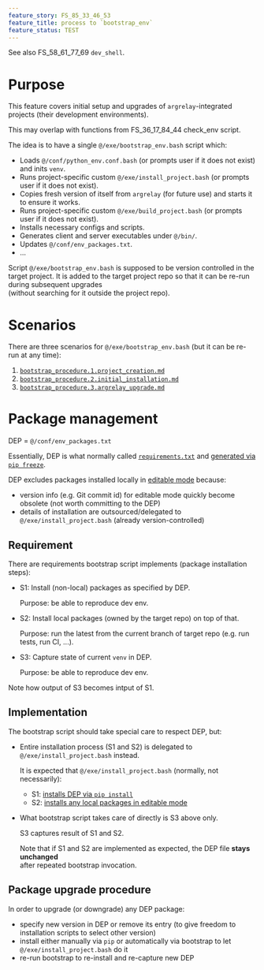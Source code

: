 ```yaml
---
feature_story: FS_85_33_46_53
feature_title: process to `bootstrap_env`
feature_status: TEST
---
```


See also FS_58_61_77_69 `dev_shell`.

# Purpose

This feature covers initial setup and upgrades of `argrelay`-integrated projects (their development environments).

This may overlap with functions from FS_36_17_84_44 check_env script.

The idea is to have a single `@/exe/bootstrap_env.bash` script which:
*   Loads `@/conf/python_env.conf.bash` (or prompts user if it does not exist) and inits `venv`.
*   Runs project-specific custom `@/exe/install_project.bash` (or prompts user if it does not exist).
*   Copies fresh version of itself from `argrelay` (for future use) and starts it to ensure it works.
*   Runs project-specific custom `@/exe/build_project.bash` (or prompts user if it does not exist).
*   Installs necessary configs and scripts.
*   Generates client and server executables under `@/bin/`.
*   Updates `@/conf/env_packages.txt`.
*   ...

Script `@/exe/bootstrap_env.bash` is supposed to be version controlled in the target project.
It is added to the target project repo so that it can be re-run during subsequent upgrades<br/>
(without searching for it outside the project repo).

# Scenarios

There are three scenarios for `@/exe/bootstrap_env.bash` (but it can be re-run at any time):
1. [`bootstrap_procedure.1.project_creation.md`][bootstrap_procedure.1.project_creation.md]
2. [`bootstrap_procedure.2.initial_installation.md`][bootstrap_procedure.2.initial_installation.md]
3. [`bootstrap_procedure.3.argrelay_upgrade.md`][bootstrap_procedure.3.argrelay_upgrade.md]

# Package management

DEP = `@/conf/env_packages.txt`

Essentially, DEP is what normally called [`requirements.txt`][requirements_txt] and [generated via `pip freeze`][DEP_generation].

DEP excludes packages installed locally in [editable mode][editable_mode] because:
*   version info (e.g. Git commit id) for editable mode quickly become obsolete (not worth committing to the DEP)
*   details of installation are outsourced/delegated to `@/exe/install_project.bash` (already version-controlled)

## Requirement

There are requirements bootstrap script implements (package installation steps):

*   S1: Install (non-local) packages as specified by DEP.

    Purpose: be able to reproduce dev env.

*   S2: Install local packages (owned by the target repo) on top of that.

    Purpose: run the latest from the current branch of target repo (e.g. run tests, run CI, ...).

*   S3: Capture state of current `venv` in DEP.

    Purpose: be able to reproduce dev env.

Note how output of S3 becomes intput of S1.

## Implementation

The bootstrap script should take special care to respect DEP, but:

*   Entire installation process (S1 and S2) is delegated to `@/exe/install_project.bash` instead.

    It is expected that `@/exe/install_project.bash` (normally, not necessarily):
    *   S1: [installs DEP via `pip install`][DEP_installation]
    *   S2: [installs any local packages in editable mode][local_installation]

*   What bootstrap script takes care of directly is S3 above only.

    S3 captures result of S1 and S2.

    Note that if S1 and S2 are implemented as expected, the DEP file **stays unchanged**<br/>
    after repeated bootstrap invocation.

## Package upgrade procedure

In order to upgrade (or downgrade) any DEP package:
*   specify new version in DEP or remove its entry (to give freedom to installation scripts to select other version)
*   install either manually via `pip` or automatically via bootstrap to let `@/exe/install_project.bash` do it
*   re-run bootstrap to re-install and re-capture new DEP

[bootstrap_procedure.1.project_creation.md]: ../dev_notes/bootstrap_procedure.1.project_creation.md
[bootstrap_procedure.2.initial_installation.md]: ../dev_notes/bootstrap_procedure.2.initial_installation
[bootstrap_procedure.3.argrelay_upgrade.md]: ../dev_notes/bootstrap_procedure.3.argrelay_upgrade.md

[requirements_txt]: https://www.google.com/search?q=python+requirements.txt
[editable_mode]: https://github.com/pypa/packaging.python.org/blob/6c27b1f0517ba3db46558a7d0b821ce701307b80/source/guides/distributing-packages-using-setuptools.rst#working-in-development-mode
[DEP_generation]: https://github.com/argrelay/argrelay/blob/v0.5.0.final/exe/bootstrap_env.bash#L499
[DEP_installation]: https://github.com/argrelay/argrelay/blob/v0.5.0.final/exe/install_project.bash#L10
[local_installation]: https://github.com/argrelay/argrelay/blob/v0.5.0.final/exe/install_project.bash#L14

